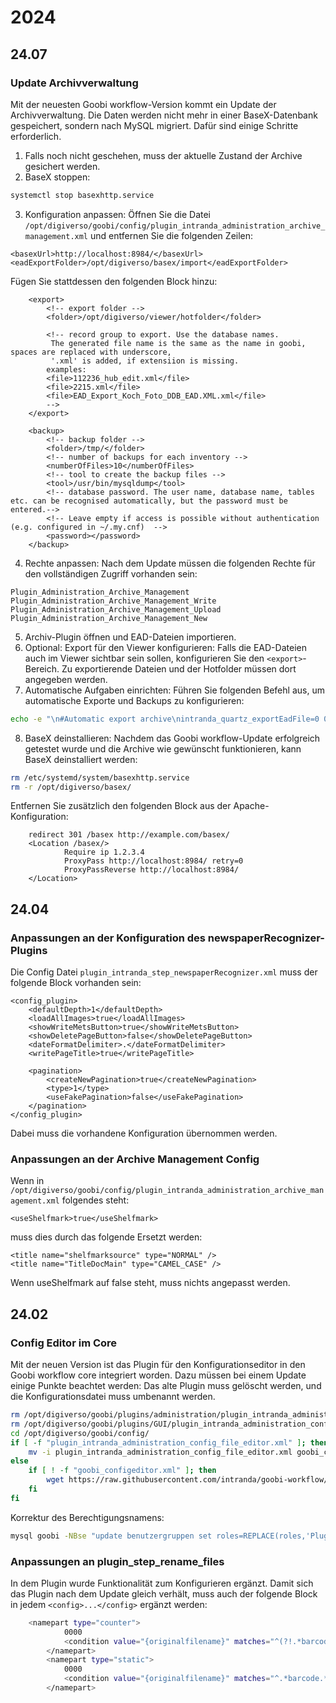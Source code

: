 # 2024

## 24.07

### Update Archivverwaltung

Mit der neuesten Goobi workflow-Version kommt ein Update der Archivverwaltung. Die Daten werden nicht mehr in einer BaseX-Datenbank gespeichert, sondern nach MySQL migriert. Dafür sind einige Schritte erforderlich.
1. Falls noch nicht geschehen, muss der aktuelle Zustand der Archive gesichert werden.
2. BaseX stoppen:
```bash
systemctl stop basexhttp.service
```
3. Konfiguration anpassen: 
Öffnen Sie die Datei `/opt/digiverso/goobi/config/plugin_intranda_administration_archive_management.xml` und entfernen Sie die folgenden Zeilen:
```
<basexUrl>http://localhost:8984/</basexUrl>
<eadExportFolder>/opt/digiverso/basex/import</eadExportFolder>
```
Fügen Sie stattdessen den folgenden Block hinzu:
```
    <export>
        <!-- export folder -->
        <folder>/opt/digiverso/viewer/hotfolder</folder>

        <!-- record group to export. Use the database names.
         The generated file name is the same as the name in goobi, spaces are replaced with underscore,
         '.xml' is added, if extensiion is missing.
        examples:   
        <file>112236_hub_edit.xml</file>
        <file>2215.xml</file>
        <file>EAD_Export_Koch_Foto_DDB_EAD.XML.xml</file>
        -->
    </export>

    <backup>
        <!-- backup folder -->
        <folder>/tmp/</folder>
        <!-- number of backups for each inventory -->
        <numberOfFiles>10</numberOfFiles>
        <!-- tool to create the backup files -->
        <tool>/usr/bin/mysqldump</tool>
        <!-- database password. The user name, database name, tables etc. can be recognised automatically, but the password must be entered.-->
        <!-- Leave empty if access is possible without authentication (e.g. configured in ~/.my.cnf)  -->
        <password></password>
    </backup>
```
4. Rechte anpassen: 
Nach dem Update müssen die folgenden Rechte für den vollständigen Zugriff vorhanden sein:
``` 
Plugin_Administration_Archive_Management
Plugin_Administration_Archive_Management_Write
Plugin_Administration_Archive_Management_Upload
Plugin_Administration_Archive_Management_New
```

5. Archiv-Plugin öffnen und EAD-Dateien importieren.
6. Optional: Export für den Viewer konfigurieren:
Falls die EAD-Dateien auch im Viewer sichtbar sein sollen, konfigurieren Sie den `<export>`-Bereich. Zu exportierende Dateien und der Hotfolder müssen dort angegeben werden.
7. Automatische Aufgaben einrichten:
Führen Sie folgenden Befehl aus, um automatische Exporte und Backups zu konfigurieren:
```bash
echo -e "\n#Automatic export archive\nintranda_quartz_exportEadFile=0 0 0 * * ?\n#Automatic backup archive\nintranda_quartz_backupEadFile=0 0 0 * * ?" >> /opt/digiverso/goobi/config/goobi_config.properties
```
8. BaseX deinstallieren:
Nachdem das Goobi workflow-Update erfolgreich getestet wurde und die Archive wie gewünscht funktionieren, kann BaseX deinstalliert werden:
```bash
rm /etc/systemd/system/basexhttp.service
rm -r /opt/digiverso/basex/
``` 
 Entfernen Sie zusätzlich den folgenden Block aus der Apache-Konfiguration:
```
    redirect 301 /basex http://example.com/basex/
    <Location /basex/>
            Require ip 1.2.3.4
            ProxyPass http://localhost:8984/ retry=0
            ProxyPassReverse http://localhost:8984/
    </Location>
```

## 24.04

### Anpassungen an der Konfiguration des newspaperRecognizer-Plugins

Die Config Datei `plugin_intranda_step_newspaperRecognizer.xml` muss der folgende Block vorhanden sein:
```
<config_plugin>
	<defaultDepth>1</defaultDepth>
	<loadAllImages>true</loadAllImages>
	<showWriteMetsButton>true</showWriteMetsButton>
    <showDeletePageButton>false</showDeletePageButton>
	<dateFormatDelimiter>.</dateFormatDelimiter>
	<writePageTitle>true</writePageTitle>
    
	<pagination>
		<createNewPagination>true</createNewPagination>
		<type>1</type>
		<useFakePagination>false</useFakePagination>
	</pagination>
</config_plugin>
```
Dabei muss die vorhandene Konfiguration übernommen werden.

### Anpassungen an der Archive Management Config

Wenn in `/opt/digiverso/goobi/config/plugin_intranda_administration_archive_management.xml` folgendes steht:
```
<useShelfmark>true</useShelfmark>
```
muss dies durch das folgende Ersetzt werden:
```
<title name="shelfmarksource" type="NORMAL" />
<title name="TitleDocMain" type="CAMEL_CASE" />
```
Wenn useShelfmark auf false steht, muss nichts angepasst werden.

## 24.02

### Config Editor im Core
Mit der neuen Version ist das Plugin für den Konfigurationseditor in den Goobi workflow core integriert worden. Dazu müssen bei einem Update einige Punkte beachtet werden: Das alte Plugin muss gelöscht werden, und die Konfigurationsdatei muss umbenannt werden.

```bash
rm /opt/digiverso/goobi/plugins/administration/plugin_intranda_administration_config_file_editor.jar
rm /opt/digiverso/goobi/plugins/GUI/plugin_intranda_administration_config_file_editor-GUI.jar
cd /opt/digiverso/goobi/config/
if [ -f "plugin_intranda_administration_config_file_editor.xml" ]; then
    mv -i plugin_intranda_administration_config_file_editor.xml goobi_configeditor.xml
else
    if [ ! -f "goobi_configeditor.xml" ]; then
        wget https://raw.githubusercontent.com/intranda/goobi-workflow/master/install/config/goobi_configeditor.xml
    fi
fi
```

Korrektur des Berechtigungsnamens:
```bash
mysql goobi -NBse "update benutzergruppen set roles=REPLACE(roles,'Plugin_administration_config_file_editor','Admin_config_file_editor') where roles regexp 'Plugin_administration_config_file_editor'"
```

### Anpassungen an plugin\_step\_rename\_files
In dem Plugin wurde Funktionalität zum Konfigurieren ergänzt. Damit sich das Plugin nach dem Update gleich verhält, muss auch der folgende Block in jedem `<config>...</config>` ergänzt werden:

```bash
	<namepart type="counter">
            0000
            <condition value="{originalfilename}" matches="^(?!.*barcode).*$" />
        </namepart>
        <namepart type="static">
            0000
            <condition value="{originalfilename}" matches="^.*barcode.*$" />
        </namepart>
```
